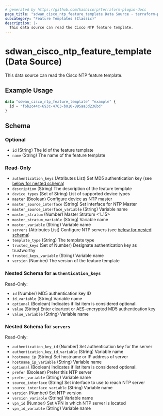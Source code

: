 ```yaml
---
# generated by https://github.com/hashicorp/terraform-plugin-docs
page_title: "sdwan_cisco_ntp_feature_template Data Source - terraform-provider-sdwan"
subcategory: "Feature Templates (Classic)"
description: |-
  This data source can read the Cisco NTP feature template.
---
```


# sdwan_cisco_ntp_feature_template (Data Source)

This data source can read the Cisco NTP feature template.

## Example Usage

```terraform
data "sdwan_cisco_ntp_feature_template" "example" {
  id = "f6b2c44c-693c-4763-b010-895aa3d236bd"
}
```

<!-- schema generated by tfplugindocs -->
## Schema

### Optional

- `id` (String) The id of the feature template
- `name` (String) The name of the feature template

### Read-Only

- `authentication_keys` (Attributes List) Set MD5 authentication key (see [below for nested schema](#nestedatt--authentication_keys))
- `description` (String) The description of the feature template
- `device_types` (Set of String) List of supported device types
- `master` (Boolean) Configure device as NTP master
- `master_source_interface` (String) Set interface for NTP Master
- `master_source_interface_variable` (String) Variable name
- `master_stratum` (Number) Master Stratum <1..15>
- `master_stratum_variable` (String) Variable name
- `master_variable` (String) Variable name
- `servers` (Attributes List) Configure NTP servers (see [below for nested schema](#nestedatt--servers))
- `template_type` (String) The template type
- `trusted_keys` (Set of Number) Designate authentication key as trustworthy
- `trusted_keys_variable` (String) Variable name
- `version` (Number) The version of the feature template

<a id="nestedatt--authentication_keys"></a>
### Nested Schema for `authentication_keys`

Read-Only:

- `id` (Number) MD5 authentication key ID
- `id_variable` (String) Variable name
- `optional` (Boolean) Indicates if list item is considered optional.
- `value` (String) Enter cleartext or AES-encrypted MD5 authentication key
- `value_variable` (String) Variable name


<a id="nestedatt--servers"></a>
### Nested Schema for `servers`

Read-Only:

- `authentication_key_id` (Number) Set authentication key for the server
- `authentication_key_id_variable` (String) Variable name
- `hostname_ip` (String) Set hostname or IP address of server
- `hostname_ip_variable` (String) Variable name
- `optional` (Boolean) Indicates if list item is considered optional.
- `prefer` (Boolean) Prefer this NTP server
- `prefer_variable` (String) Variable name
- `source_interface` (String) Set interface to use to reach NTP server
- `source_interface_variable` (String) Variable name
- `version` (Number) Set NTP version
- `version_variable` (String) Variable name
- `vpn_id` (Number) Set VPN in which NTP server is located
- `vpn_id_variable` (String) Variable name
